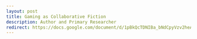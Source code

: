 ```yaml
---
layout: post
title: Gaming as Collaborative Fiction
description: Author and Primary Researcher
redirect: https://docs.google.com/document/d/1pBkQcTDNIBa_bNdCpyVzv2heA1GzlQC-/edit?usp=sharing&ouid=104052326657666282504&rtpof=true&sd=true
---
```

